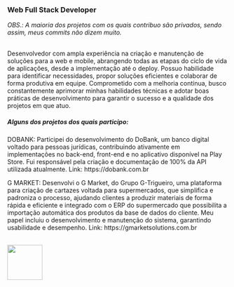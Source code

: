 <!DOCTYPE html>
<html>
<head>
          <link href="https://cdn.jsdelivr.net/npm/bootstrap@5.3.0/dist/css/bootstrap.min.css" rel="stylesheet" integrity="sha384-9ndCyUaIbzAi2FUVXJi0CjmCapSmO7SnpJef0486qhLnuZ2cdeRhO02iuK6FUUVM" crossorigin="anonymous">
</head>
<body>
          
<h3>Web Full Stack Developer</h3>
<i>OBS.: A maioria dos projetos com os quais contribuo são privados, sendo assim, meus commits não dizem muito. </i>
<p><br>
          Desenvolvedor com ampla experiência na criação e manutenção de soluções para a web e mobile,
abrangendo todas as etapas do ciclo de vida de aplicações, desde a implementação até o deploy.
Possuo habilidade para identificar necessidades, propor soluções eficientes e colaborar de forma
produtiva em equipe. Comprometido com a melhoria contínua, busco constantemente aprimorar
minhas habilidades técnicas e adotar boas práticas de desenvolvimento para garantir o sucesso e a
qualidade dos projetos em que atuo.
</p>
<h5>Alguns dos projetos dos quais participo:</h5>
<p>
          DOBANK:
Participei do desenvolvimento do DoBank, um banco digital voltado para pessoas jurídicas,
contribuindo ativamente em implementações no back-end, front-end e no aplicativo disponível na
Play Store. Fui responsável pela criação e documentação de 100% da API utilizada atualmente.
Link: https://dobank.com.br
</p>
<p>
          G MARKET:
Desenvolvi o G Market, do Grupo G-Trigueiro, uma plataforma para criação de cartazes voltada
para supermercados, que simplifica e padroniza o processo, ajudando clientes a produzir materiais
de forma rápida e eficiente e integrado com o ERP do supermercado que possibilita a importação
automática dos produtos da base de dados do cliente. Meu papel incluiu o desenvolvimento e
manutenção do sistema, garantindo usabilidade e desempenho. Link:
https://gmarketsolutions.com.br
</p>
<!-- <h3>Skills</h3> -->
<ul>
<!--           <li>HTML <img src="https://cdn.jsdelivr.net/gh/devicons/devicon/icons/html5/html5-original.svg" width="12"/></li>
          <li>CSS <img src="https://cdn.jsdelivr.net/gh/devicons/devicon/icons/css3/css3-original.svg" width="12"/></li>
          <li>JS <img src="https://cdn.jsdelivr.net/gh/devicons/devicon/icons/javascript/javascript-original.svg" width="12"/></li>
          <li>PHP <img src="https://cdn.jsdelivr.net/gh/devicons/devicon/icons/php/php-original.svg" width="12"/></li>
          <li>Laravel <img src="https://cdn.jsdelivr.net/gh/devicons/devicon/icons/laravel/laravel-plain.svg" width="12" /></li>
          <li>VueJS <img src="https://cdn.jsdelivr.net/gh/devicons/devicon/icons/vuejs/vuejs-original.svg" width="12"/></li>
          <li>Bootstrap <img src="https://cdn.jsdelivr.net/gh/devicons/devicon/icons/bootstrap/bootstrap-original.svg" width="12" /></li>
          <li>JQuery <img src="https://cdn.jsdelivr.net/gh/devicons/devicon/icons/jquery/jquery-original.svg" width="12"/></li>
          <li>Linux <img src="https://cdn.jsdelivr.net/gh/devicons/devicon/icons/linux/linux-original.svg" width="12"/></li>
          <li>React Native <img src="https://cdn.jsdelivr.net/gh/devicons/devicon/icons/react/react-original.svg" width="12"/></li>
          <li>Apache2 <img src="https://cdn.jsdelivr.net/gh/devicons/devicon/icons/apache/apache-original-wordmark.svg" width="12"/></li>
          <li>Git e GitHub <img src="https://cdn.jsdelivr.net/gh/devicons/devicon/icons/git/git-original.svg" width="12"/></li> -->
          
</ul>
<br>
<a class="libutton" href="https://www.linkedin.com/comm/mynetwork/discovery-see-all?usecase=PEOPLE_FOLLOWS&followMember=edmilson-jarbson-9a3454125" target="_blank"><img src="https://cdn.jsdelivr.net/gh/devicons/devicon/icons/linkedin/linkedin-original-wordmark.svg" width="80"/></a>

</body>
</html>
